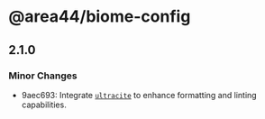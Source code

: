 # @area44/biome-config

## 2.1.0

### Minor Changes

- 9aec693: Integrate [`ultracite`](https://github.com/haydenbleasel/ultracite) to enhance formatting and linting capabilities.
